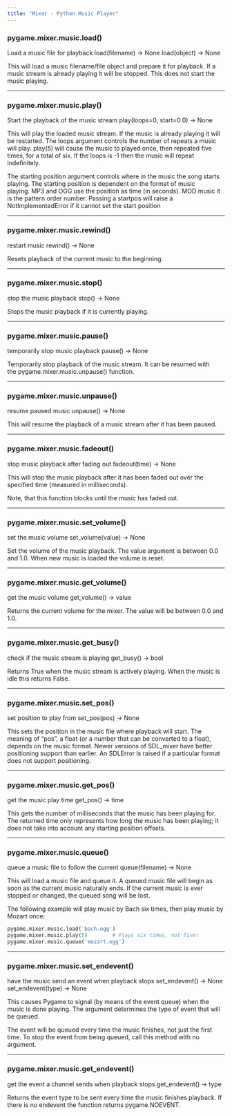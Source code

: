 ```yaml
---
title: "Mixer - Python Music Player"
---
```


### pygame.mixer.music.load()

Load a music file for playback
load(filename) -> None
load(object) -> None

This will load a music filename/file object and prepare it for playback. If a music stream is already playing it will be stopped. This does not start the music playing.

---

### pygame.mixer.music.play()

Start the playback of the music stream
play(loops=0, start=0.0) -> None

This will play the loaded music stream. If the music is already playing it will be restarted. The loops argument controls the number of repeats a music will play. play(5) will cause the music to played once, then repeated five times, for a total of six. If the loops is -1 then the music will repeat indefinitely.

The starting position argument controls where in the music the song starts playing. The starting position is dependent on the format of music playing. MP3 and OGG use the position as time (in seconds). MOD music it is the pattern order number. Passing a startpos will raise a NotImplementedError if it cannot set the start position

---

### pygame.mixer.music.rewind()

restart music
rewind() -> None

Resets playback of the current music to the beginning.

---

### pygame.mixer.music.stop()

stop the music playback
stop() -> None

Stops the music playback if it is currently playing.

---

### pygame.mixer.music.pause()

temporarily stop music playback
pause() -> None

Temporarily stop playback of the music stream. It can be resumed with the pygame.mixer.music.unpause() function.

---

### pygame.mixer.music.unpause()

resume paused music
unpause() -> None

This will resume the playback of a music stream after it has been paused.

---

### pygame.mixer.music.fadeout()

stop music playback after fading out
fadeout(time) -> None

This will stop the music playback after it has been faded out over the specified time (measured in milliseconds).

Note, that this function blocks until the music has faded out.

---

### pygame.mixer.music.set_volume()

set the music volume
set_volume(value) -> None

Set the volume of the music playback. The value argument is between 0.0 and 1.0. When new music is loaded the volume is reset.

---

### pygame.mixer.music.get_volume()

get the music volume
get_volume() -> value

Returns the current volume for the mixer. The value will be between 0.0 and 1.0.

---

### pygame.mixer.music.get_busy()

check if the music stream is playing
get_busy() -> bool

Returns True when the music stream is actively playing. When the music is idle this returns False.

---

### pygame.mixer.music.set_pos()

set position to play from
set_pos(pos) -> None

This sets the position in the music file where playback will start. The meaning of “pos”, a float (or a number that can be converted to a float), depends on the music format. Newer versions of SDL_mixer have better positioning support than earlier. An SDLError is raised if a particular format does not support positioning.

---

### pygame.mixer.music.get_pos()

get the music play time
get_pos() -> time

This gets the number of milliseconds that the music has been playing for. The returned time only represents how long the music has been playing; it does not take into account any starting position offsets.

---

### pygame.mixer.music.queue()

queue a music file to follow the current
queue(filename) -> None

This will load a music file and queue it. A queued music file will begin as soon as the current music naturally ends. If the current music is ever stopped or changed, the queued song will be lost.

The following example will play music by Bach six times, then play music by Mozart once:

```python
pygame.mixer.music.load('bach.ogg')
pygame.mixer.music.play(5)        # Plays six times, not five!
pygame.mixer.music.queue('mozart.ogg')
```

---

### pygame.mixer.music.set_endevent()

have the music send an event when playback stops
set_endevent() -> None
set_endevent(type) -> None

This causes Pygame to signal (by means of the event queue) when the music is done playing. The argument determines the type of event that will be queued.

The event will be queued every time the music finishes, not just the first time. To stop the event from being queued, call this method with no argument.

---

### pygame.mixer.music.get_endevent()

get the event a channel sends when playback stops
get_endevent() -> type

Returns the event type to be sent every time the music finishes playback. If there is no endevent the function returns pygame.NOEVENT.